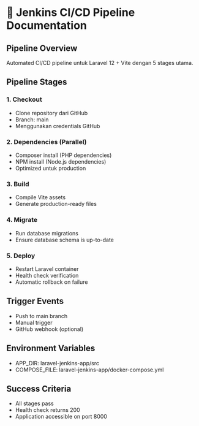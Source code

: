 # 🚀 Jenkins CI/CD Pipeline Documentation

## Pipeline Overview
Automated CI/CD pipeline untuk Laravel 12 + Vite dengan 5 stages utama.

## Pipeline Stages

### 1. Checkout
- Clone repository dari GitHub
- Branch: main
- Menggunakan credentials GitHub

### 2. Dependencies (Parallel)
- Composer install (PHP dependencies)
- NPM install (Node.js dependencies)
- Optimized untuk production

### 3. Build
- Compile Vite assets
- Generate production-ready files

### 4. Migrate
- Run database migrations
- Ensure database schema is up-to-date

### 5. Deploy
- Restart Laravel container
- Health check verification
- Automatic rollback on failure

## Trigger Events
- Push to main branch
- Manual trigger
- GitHub webhook (optional)

## Environment Variables
- APP_DIR: laravel-jenkins-app/src
- COMPOSE_FILE: laravel-jenkins-app/docker-compose.yml

## Success Criteria
- All stages pass
- Health check returns 200
- Application accessible on port 8000
